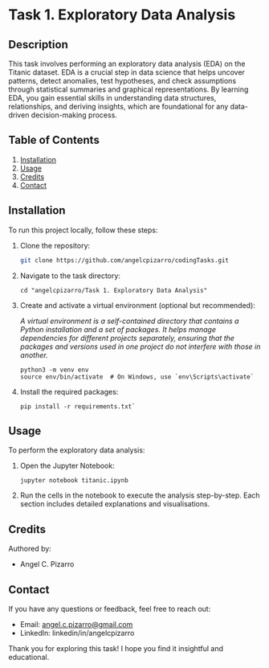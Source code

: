 # Task 1. Exploratory Data Analysis

## Description

This task involves performing an exploratory data analysis (EDA) on the Titanic dataset. EDA is a crucial step in data science that helps uncover patterns, detect anomalies, test hypotheses, and check assumptions through statistical summaries and graphical representations. By learning EDA, you gain essential skills in understanding data structures, relationships, and deriving insights, which are foundational for any data-driven decision-making process.

## Table of Contents

1. [Installation](#installation)
2. [Usage](#usage)
3. [Credits](#credits)
4. [Contact](#contact)

## Installation

To run this project locally, follow these steps:

1. Clone the repository:
   ```bash
   git clone https://github.com/angelcpizarro/codingTasks.git
   ```
2. Navigate to the task directory:
   ```
   cd "angelcpizarro/Task 1. Exploratory Data Analysis"
   ```
3. Create and activate a virtual environment (optional but recommended):

   *A virtual environment is a self-contained directory that contains a Python installation and a set of packages. It helps manage dependencies for different projects separately, ensuring that the packages and versions used in one project do not interfere with those in another.*
   
   ```
   python3 -m venv env
   source env/bin/activate  # On Windows, use `env\Scripts\activate`
   ```
5. Install the required packages:
   ```
   pip install -r requirements.txt`
   ```
   
## Usage

To perform the exploratory data analysis:

1. Open the Jupyter Notebook:
   ```
   jupyter notebook titanic.ipynb
   ```
2. Run the cells in the notebook to execute the analysis step-by-step. Each section includes detailed explanations and visualisations.

## Credits

Authored by:

- Angel C. Pizarro

## Contact

If you have any questions or feedback, feel free to reach out:

- Email: angel.c.pizarro@gmail.com
- LinkedIn: linkedin/in/angelcpizarro

Thank you for exploring this task! I hope you find it insightful and educational.

